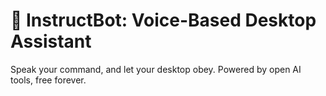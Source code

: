 # 🧠 InstructBot: Voice-Based Desktop Assistant

Speak your command, and let your desktop obey. Powered by open AI tools, free forever.